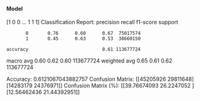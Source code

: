 #### Model
[1 0 0 ... 1 1 1]
Classification Report:
              precision    recall  f1-score   support

           0       0.76      0.60      0.67  75017574
           1       0.45      0.63      0.53  38660150

    accuracy                           0.61 113677724
   macro avg       0.60      0.62      0.60 113677724
weighted avg       0.65      0.61      0.62 113677724

Accuracy: 0.6121067043882757
Confusion Matrix:
[[45205926 29811648]
 [14283179 24376971]]
Confusion Matrix (%):
[[39.76674093 26.2247052 ]
 [12.56462436 21.44392951]]
